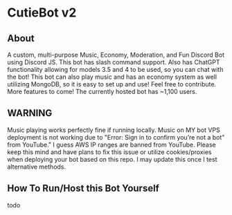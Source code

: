 # CutieBot v2

## About

A custom, multi-purpose Music, Economy, Moderation, and Fun Discord Bot using Discord JS. This bot has slash command support. Also has ChatGPT functionality allowing for models 3.5 and 4 to be used, so you can chat with the bot! This bot can also play music and has an economy system as well utilizing MongoDB, so it is easy to set up and use! Feel free to contribute.
More features to come! The currently hosted bot has ~1,100 users.

## WARNING

Music playing works perfectly fine if running locally.
Music on MY bot VPS deployment is not working due to "Error: Sign in to confirm you’re not a bot" from YouTube." I guess AWS IP ranges are banned from YouTube.
Please keep this mind and have plans to fix this issue or utilize cookies/proxies when deploying your bot based on this repo. I may update this once I test alternative methods.

## How To Run/Host this Bot Yourself

todo
